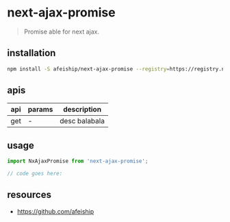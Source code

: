 # next-ajax-promise
> Promise able for next ajax.

## installation
```bash
npm install -S afeiship/next-ajax-promise --registry=https://registry.npm.taobao.org
```

## apis
| api | params | description   |
|-----|--------|---------------|
| get | -      | desc balabala |

## usage
```js
import NxAjaxPromise from 'next-ajax-promise';

// code goes here:
```

## resources
- https://github.com/afeiship
